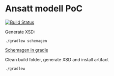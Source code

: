 # Ansatt modell PoC

[![Build Status](https://travis-ci.org/FINTprosjektet/ansatt-modell-poc.svg?branch=master)](https://travis-ci.org/FINTprosjektet/ansatt-modell-poc)

Generate XSD:
```
./gradlew schemagen
```
[Schemagen in gradle](https://joerglenhard.wordpress.com/2012/01/10/xjc-and-schemagen-with-gradle/)


Clean build folder, generate XSD and install artifact
```
./gradlew
```